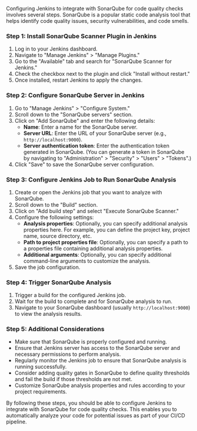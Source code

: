 Configuring Jenkins to integrate with SonarQube for code quality checks involves several steps. SonarQube is a popular static code analysis tool that helps identify code quality issues, security vulnerabilities, and code smells.

### Step 1: Install SonarQube Scanner Plugin in Jenkins
1. Log in to your Jenkins dashboard.
2. Navigate to "Manage Jenkins" > "Manage Plugins."
3. Go to the "Available" tab and search for "SonarQube Scanner for Jenkins."
4. Check the checkbox next to the plugin and click "Install without restart."
5. Once installed, restart Jenkins to apply the changes.

### Step 2: Configure SonarQube Server in Jenkins
1. Go to "Manage Jenkins" > "Configure System."
2. Scroll down to the "SonarQube servers" section.
3. Click on "Add SonarQube" and enter the following details:
   - **Name**: Enter a name for the SonarQube server.
   - **Server URL**: Enter the URL of your SonarQube server (e.g., `http://localhost:9000`).
   - **Server authentication token**: Enter the authentication token generated in SonarQube. (You can generate a token in SonarQube by navigating to "Administration" > "Security" > "Users" > "Tokens".)
4. Click "Save" to save the SonarQube server configuration.

### Step 3: Configure Jenkins Job to Run SonarQube Analysis
1. Create or open the Jenkins job that you want to analyze with SonarQube.
2. Scroll down to the "Build" section.
3. Click on "Add build step" and select "Execute SonarQube Scanner."
4. Configure the following settings:
   - **Analysis properties**: Optionally, you can specify additional analysis properties here. For example, you can define the project key, project name, source directory, etc.
   - **Path to project properties file**: Optionally, you can specify a path to a properties file containing additional analysis properties.
   - **Additional arguments**: Optionally, you can specify additional command-line arguments to customize the analysis.
5. Save the job configuration.

### Step 4: Trigger SonarQube Analysis
1. Trigger a build for the configured Jenkins job.
2. Wait for the build to complete and for SonarQube analysis to run.
3. Navigate to your SonarQube dashboard (usually `http://localhost:9000`) to view the analysis results.

### Step 5: Additional Considerations
- Make sure that SonarQube is properly configured and running.
- Ensure that Jenkins server has access to the SonarQube server and necessary permissions to perform analysis.
- Regularly monitor the Jenkins job to ensure that SonarQube analysis is running successfully.
- Consider adding quality gates in SonarQube to define quality thresholds and fail the build if those thresholds are not met.
- Customize SonarQube analysis properties and rules according to your project requirements.

By following these steps, you should be able to configure Jenkins to integrate with SonarQube for code quality checks. This enables you to automatically analyze your code for potential issues as part of your CI/CD pipeline.
